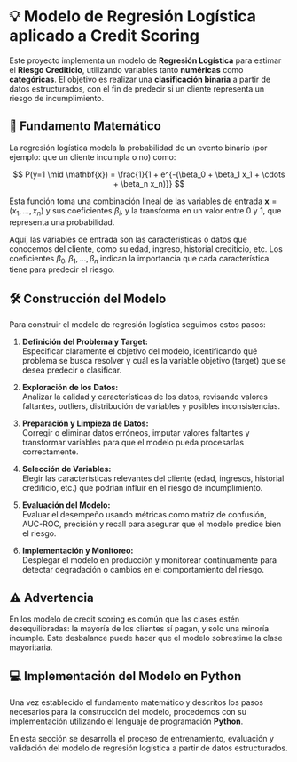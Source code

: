 # :bulb: Modelo de Regresión Logística aplicado a Credit Scoring

Este proyecto implementa un modelo de **Regresión Logística** para estimar el **Riesgo Crediticio**, utilizando variables tanto **numéricas** como **categóricas**. El objetivo es realizar una **clasificación binaria** a partir de datos estructurados, con el fin de predecir si un cliente representa un riesgo de incumplimiento.

## 📐 Fundamento Matemático

La regresión logística modela la probabilidad de un evento binario (por ejemplo: que un cliente incumpla o no) como:

$$
P(y=1 \mid \mathbf{x}) = \frac{1}{1 + e^{-(\beta_0 + \beta_1 x_1 + \cdots + \beta_n x_n)}}
$$

Esta función toma una combinación lineal de las variables de entrada $\mathbf{x} = (x_1, \ldots, x_n)$ y sus coeficientes $\beta_i$, y la transforma en un valor entre 0 y 1, que representa una probabilidad.

Aquí, las variables de entrada son las características o datos que conocemos del cliente, como su edad, ingreso, historial crediticio, etc. Los coeficientes $\beta_0, \beta_1, \ldots, \beta_n$ indican la importancia que cada característica tiene para predecir el riesgo.

## 🛠️ Construcción del Modelo

Para construir el modelo de regresión logística seguimos estos pasos:

1. **Definición del Problema y Target:**  
   Especificar claramente el objetivo del modelo, identificando qué problema se busca resolver y cuál es la variable objetivo (target) que se desea predecir o        clasificar.

2. **Exploración de los Datos:**  
   Analizar la calidad y características de los datos, revisando valores faltantes, outliers, distribución de variables y posibles inconsistencias.

3. **Preparación y Limpieza de Datos:**  
   Corregir o eliminar datos erróneos, imputar valores faltantes y transformar variables para que el modelo pueda procesarlas correctamente.

4. **Selección de Variables:**  
   Elegir las características relevantes del cliente (edad, ingresos, historial crediticio, etc.) que podrían influir en el riesgo de incumplimiento.

5. **Evaluación del Modelo:**  
   Evaluar el desempeño usando métricas como matriz de confusión, AUC-ROC, precisión y recall para asegurar que el modelo predice bien el riesgo.

6. **Implementación y Monitoreo:**  
   Desplegar el modelo en producción y monitorear continuamente para detectar degradación o cambios en el comportamiento del riesgo.

## ⚠️ Advertencia

En los modelo de credit scoring es común que las clases estén desequilibradas: la mayoría de los clientes sí pagan, y solo una minoría incumple. Este desbalance puede hacer que el modelo sobrestime la clase mayoritaria.

## 💻 Implementación del Modelo en Python

Una vez establecido el fundamento matemático y descritos los pasos necesarios para la construcción del modelo, procedemos con su implementación utilizando el lenguaje de programación **Python**.

En esta sección se desarrolla el proceso de entrenamiento, evaluación y validación del modelo de regresión logística a partir de datos estructurados.
